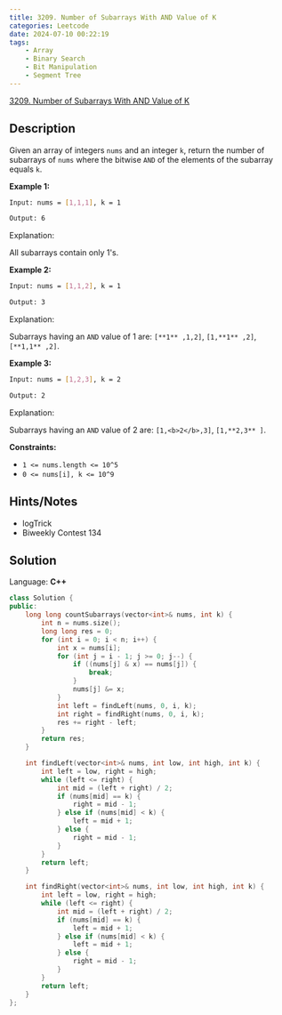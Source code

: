 ```yaml
---
title: 3209. Number of Subarrays With AND Value of K
categories: Leetcode
date: 2024-07-10 00:22:19
tags:
    - Array
    - Binary Search
    - Bit Manipulation
    - Segment Tree
---
```


[3209. Number of Subarrays With AND Value of K](https://leetcode.com/problems/number-of-subarrays-with-and-value-of-k/description/)

## Description

Given an array of integers `nums` and an integer `k`, return the number of subarrays of `nums` where the bitwise `AND` of the elements of the subarray equals `k`.

**Example 1:**

```bash
Input: nums = [1,1,1], k = 1

Output: 6
```

Explanation:

All subarrays contain only 1's.

**Example 2:**

```bash
Input: nums = [1,1,2], k = 1

Output: 3
```

Explanation:

Subarrays having an `AND` value of 1 are: `[**1** ,1,2]`, `[1,**1** ,2]`, `[**1,1** ,2]`.

**Example 3:**

```bash
Input: nums = [1,2,3], k = 2

Output: 2
```

Explanation:

Subarrays having an `AND` value of 2 are: `[1,<b>2</b>,3]`, `[1,**2,3** ]`.

**Constraints:**

- `1 <= nums.length <= 10^5`
- `0 <= nums[i], k <= 10^9`

## Hints/Notes

- logTrick
- Biweekly Contest 134

## Solution

Language: **C++**

```C++
class Solution {
public:
    long long countSubarrays(vector<int>& nums, int k) {
        int n = nums.size();
        long long res = 0;
        for (int i = 0; i < n; i++) {
            int x = nums[i];
            for (int j = i - 1; j >= 0; j--) {
                if ((nums[j] & x) == nums[j]) {
                    break;
                }
                nums[j] &= x;
            }
            int left = findLeft(nums, 0, i, k);
            int right = findRight(nums, 0, i, k);
            res += right - left;
        }
        return res;
    }

    int findLeft(vector<int>& nums, int low, int high, int k) {
        int left = low, right = high;
        while (left <= right) {
            int mid = (left + right) / 2;
            if (nums[mid] == k) {
                right = mid - 1;
            } else if (nums[mid] < k) {
                left = mid + 1;
            } else {
                right = mid - 1;
            }
        }
        return left;
    }

    int findRight(vector<int>& nums, int low, int high, int k) {
        int left = low, right = high;
        while (left <= right) {
            int mid = (left + right) / 2;
            if (nums[mid] == k) {
                left = mid + 1;
            } else if (nums[mid] < k) {
                left = mid + 1;
            } else {
                right = mid - 1;
            }
        }
        return left;
    }
};
```
